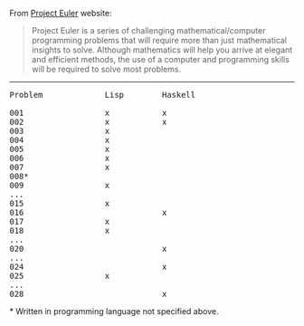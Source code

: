 From [Project Euler](http://projecteuler.net/) website:

> Project Euler is a series of challenging mathematical/computer programming problems that will require more than just mathematical insights to solve. Although mathematics will help you arrive at elegant and efficient methods, the use of a computer and programming skills will be required to solve most problems.

---

<pre>
Problem             Lisp        Haskell
                    
001                 x           x
002                 x           x
003                 x
004                 x
005                 x
006                 x
007                 x
008*
009                 x
...
015                 x
016                             x
017                 x
018                 x
...
020                             x
...
024                             x
025                 x
...
028                             x
</pre>
\* Written in programming language not specified above.
